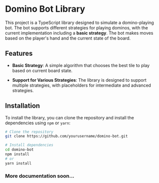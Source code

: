 # Domino Bot Library

This project is a TypeScript library designed to simulate a domino-playing bot. The bot supports different strategies for playing dominos, with the current implementation including a **basic strategy**. The bot makes moves based on the player's hand and the current state of the board.

## Features

- **Basic Strategy**: A simple algorithm that chooses the best tile to play based on current board state.

- **Support for Various Strategies**: The library is designed to support multiple strategies, with placeholders for intermediate and advanced strategies.

## Installation

To install the library, you can clone the repository and install the dependencies using `npm` or `yarn`:

```bash
# Clone the repository
git clone https://github.com/yourusername/domino-bot.git

# Install dependencies
cd domino-bot
npm install
# or
yarn install
```

### More documentation soon...